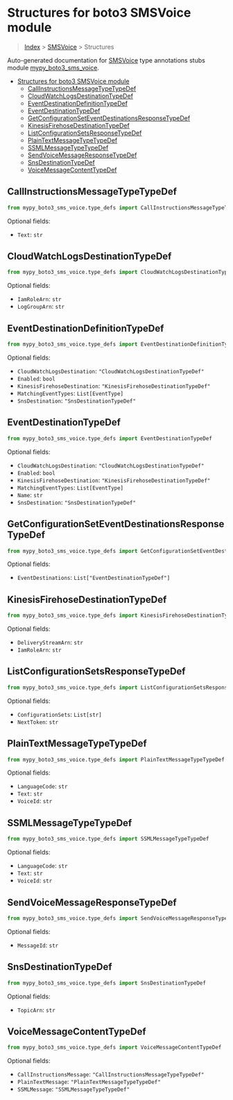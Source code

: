 # Structures for boto3 SMSVoice module

> [Index](../README.md) > [SMSVoice](./README.md) > Structures

Auto-generated documentation for [SMSVoice](https://boto3.amazonaws.com/v1/documentation/api/latest/reference/services/sms-voice.html#SMSVoice)
type annotations stubs module [mypy_boto3_sms_voice](https://pypi.org/project/mypy-boto3-sms-voice/).

- [Structures for boto3 SMSVoice module](#structures-for-boto3-smsvoice-module)
  - [CallInstructionsMessageTypeTypeDef](#callinstructionsmessagetypetypedef)
  - [CloudWatchLogsDestinationTypeDef](#cloudwatchlogsdestinationtypedef)
  - [EventDestinationDefinitionTypeDef](#eventdestinationdefinitiontypedef)
  - [EventDestinationTypeDef](#eventdestinationtypedef)
  - [GetConfigurationSetEventDestinationsResponseTypeDef](#getconfigurationseteventdestinationsresponsetypedef)
  - [KinesisFirehoseDestinationTypeDef](#kinesisfirehosedestinationtypedef)
  - [ListConfigurationSetsResponseTypeDef](#listconfigurationsetsresponsetypedef)
  - [PlainTextMessageTypeTypeDef](#plaintextmessagetypetypedef)
  - [SSMLMessageTypeTypeDef](#ssmlmessagetypetypedef)
  - [SendVoiceMessageResponseTypeDef](#sendvoicemessageresponsetypedef)
  - [SnsDestinationTypeDef](#snsdestinationtypedef)
  - [VoiceMessageContentTypeDef](#voicemessagecontenttypedef)

## CallInstructionsMessageTypeTypeDef

```python
from mypy_boto3_sms_voice.type_defs import CallInstructionsMessageTypeTypeDef
```




Optional fields:
- `Text`: `str`


## CloudWatchLogsDestinationTypeDef

```python
from mypy_boto3_sms_voice.type_defs import CloudWatchLogsDestinationTypeDef
```




Optional fields:
- `IamRoleArn`: `str`
- `LogGroupArn`: `str`


## EventDestinationDefinitionTypeDef

```python
from mypy_boto3_sms_voice.type_defs import EventDestinationDefinitionTypeDef
```




Optional fields:
- `CloudWatchLogsDestination`: `"CloudWatchLogsDestinationTypeDef"`
- `Enabled`: `bool`
- `KinesisFirehoseDestination`: `"KinesisFirehoseDestinationTypeDef"`
- `MatchingEventTypes`: `List[EventType]`
- `SnsDestination`: `"SnsDestinationTypeDef"`


## EventDestinationTypeDef

```python
from mypy_boto3_sms_voice.type_defs import EventDestinationTypeDef
```




Optional fields:
- `CloudWatchLogsDestination`: `"CloudWatchLogsDestinationTypeDef"`
- `Enabled`: `bool`
- `KinesisFirehoseDestination`: `"KinesisFirehoseDestinationTypeDef"`
- `MatchingEventTypes`: `List[EventType]`
- `Name`: `str`
- `SnsDestination`: `"SnsDestinationTypeDef"`


## GetConfigurationSetEventDestinationsResponseTypeDef

```python
from mypy_boto3_sms_voice.type_defs import GetConfigurationSetEventDestinationsResponseTypeDef
```




Optional fields:
- `EventDestinations`: `List["EventDestinationTypeDef"]`


## KinesisFirehoseDestinationTypeDef

```python
from mypy_boto3_sms_voice.type_defs import KinesisFirehoseDestinationTypeDef
```




Optional fields:
- `DeliveryStreamArn`: `str`
- `IamRoleArn`: `str`


## ListConfigurationSetsResponseTypeDef

```python
from mypy_boto3_sms_voice.type_defs import ListConfigurationSetsResponseTypeDef
```




Optional fields:
- `ConfigurationSets`: `List[str]`
- `NextToken`: `str`


## PlainTextMessageTypeTypeDef

```python
from mypy_boto3_sms_voice.type_defs import PlainTextMessageTypeTypeDef
```




Optional fields:
- `LanguageCode`: `str`
- `Text`: `str`
- `VoiceId`: `str`


## SSMLMessageTypeTypeDef

```python
from mypy_boto3_sms_voice.type_defs import SSMLMessageTypeTypeDef
```




Optional fields:
- `LanguageCode`: `str`
- `Text`: `str`
- `VoiceId`: `str`


## SendVoiceMessageResponseTypeDef

```python
from mypy_boto3_sms_voice.type_defs import SendVoiceMessageResponseTypeDef
```




Optional fields:
- `MessageId`: `str`


## SnsDestinationTypeDef

```python
from mypy_boto3_sms_voice.type_defs import SnsDestinationTypeDef
```




Optional fields:
- `TopicArn`: `str`


## VoiceMessageContentTypeDef

```python
from mypy_boto3_sms_voice.type_defs import VoiceMessageContentTypeDef
```




Optional fields:
- `CallInstructionsMessage`: `"CallInstructionsMessageTypeTypeDef"`
- `PlainTextMessage`: `"PlainTextMessageTypeTypeDef"`
- `SSMLMessage`: `"SSMLMessageTypeTypeDef"`

